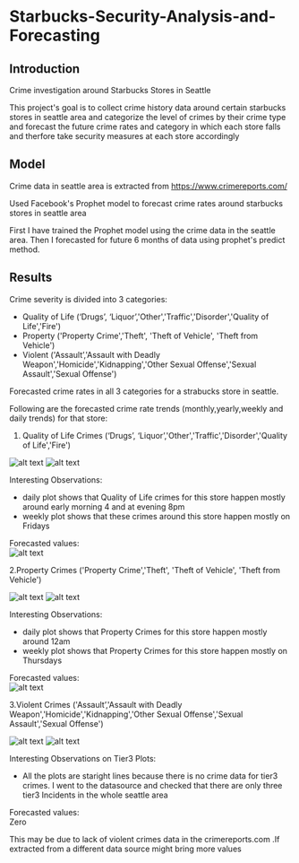# Starbucks-Security-Analysis-and-Forecasting
## Introduction
Crime investigation around Starbucks Stores in Seattle

This project's goal is to collect crime history data around certain starbucks stores in seattle area and categorize the level of crimes by their crime type and forecast the future crime rates and category in which each store falls and therfore take security measures at each store accordingly 

## Model
Crime data in seattle area is extracted from   https://www.crimereports.com/

Used Facebook's Prophet model to forecast crime rates around starbucks stores in seattle area

First I have trained the Prophet model using the crime data in the seattle area.
Then I forecasted for future 6 months of data using prophet's predict method.

## Results
Crime severity is divided into 3 categories: 
- Quality of Life (‘Drugs’, ‘Liquor’,'Other','Traffic','Disorder','Quality of Life','Fire') 
- Property ('Property Crime','Theft', 'Theft of Vehicle', 'Theft from Vehicle') 
- Violent ('Assault’,'Assault with Deadly Weapon','Homicide','Kidnapping','Other Sexual Offense','Sexual Assault','Sexual Offense')

Forecasted crime rates in all 3 categories for a strabucks store in seattle.

Following are the forecasted crime rate trends (monthly,yearly,weekly and daily trends) for that store:

1. Quality of Life Crimes (‘Drugs’, ‘Liquor’,'Other','Traffic','Disorder','Quality of Life','Fire')

![alt text](https://github.com/LalithaPalleti/Starbucks-Security-Analysis-and-Forecasting/blob/master/QualityOne.PNG)
![alt text](https://github.com/LalithaPalleti/Starbucks-Security-Analysis-and-Forecasting/blob/master/QualityTwo.PNG)<br/>

Interesting Observations:
- daily plot shows that Quality of Life crimes for this store happen mostly around early morning 4 and  at evening 8pm
- weekly plot shows that these crimes around this store happen mostly on Fridays<br/>

Forecasted values: <br/>
![alt text](https://github.com/LalithaPalleti/Starbucks-Security-Analysis-and-Forecasting/blob/master/Tier1_Forecasted_Values.PNG)

2.Property Crimes ('Property Crime','Theft', 'Theft of Vehicle', 'Theft from Vehicle') 

![alt text](https://github.com/LalithaPalleti/Starbucks-Security-Analysis-and-Forecasting/blob/master/PropertyOne.PNG)
![alt text](https://github.com/LalithaPalleti/Starbucks-Security-Analysis-and-Forecasting/blob/master/PropertyTwo.PNG)<br/>

Interesting Observations:
- daily plot shows that Property Crimes for this store happen mostly around 12am 
- weekly plot shows that Property Crimes for this store happen mostly on Thursdays<br/>

Forecasted values: <br/>
![alt text](https://github.com/LalithaPalleti/Starbucks-Security-Analysis-and-Forecasting/blob/master/Tier2_Forecasted_Values.PNG)


3.Violent Crimes ('Assault’,'Assault with Deadly Weapon','Homicide','Kidnapping','Other Sexual Offense','Sexual Assault','Sexual Offense')

![alt text](https://github.com/LalithaPalleti/Starbucks-Security-Analysis-and-Forecasting/blob/master/ViolentOne.PNG)
![alt text](https://github.com/LalithaPalleti/Starbucks-Security-Analysis-and-Forecasting/blob/master/ViolentTwo.PNG)<br/>

Interesting Observations on Tier3 Plots:
- All the plots are staright lines because there is no crime data for tier3 crimes. I went to the datasource and checked that there are only three tier3 Incidents in the whole seattle area<br/>

Forecasted values: <br/>
Zero<br/>

This may be due to lack of violent crimes data in the crimereports.com .If extracted from a different data source might bring more values 

